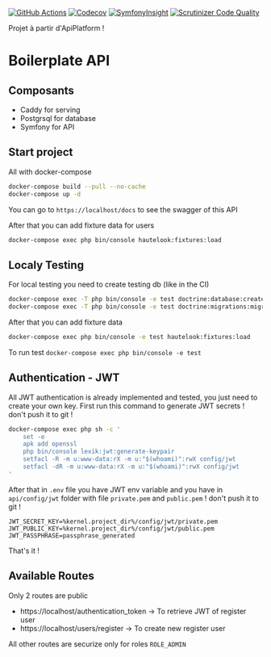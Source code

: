 [![GitHub Actions](https://github.com/api-platform/core/workflows/CI/badge.svg)](https://github.com/api-platform/core/actions?workflow=CI)
[![Codecov](https://codecov.io/gh/api-platform/core/branch/master/graph/badge.svg)](https://codecov.io/gh/api-platform/core/branch/master)
[![SymfonyInsight](https://insight.symfony.com/projects/92d78899-946c-4282-89a3-ac92344f9a93/mini.svg)](https://insight.symfony.com/projects/92d78899-946c-4282-89a3-ac92344f9a93)
[![Scrutinizer Code Quality](https://scrutinizer-ci.com/g/api-platform/core/badges/quality-score.png?b=master)](https://scrutinizer-ci.com/g/api-platform/core/?branch=master)

Projet à partir d'ApiPlatform !

# Boilerplate API

## Composants

-   Caddy for serving
-   Postgrsql for database
-   Symfony for API

## Start project

All with docker-compose

```bash
docker-compose build --pull --no-cache
docker-compose up -d
```

You can go to `https://localhost/docs` to see the swagger of this API

After that you can add fixture data for users

```bash
docker-compose exec php bin/console hautelook:fixtures:load
```

## Localy Testing

For local testing you need to create testing db (like in the CI)

```bash
docker-compose exec -T php bin/console -e test doctrine:database:create
docker-compose exec -T php bin/console -e test doctrine:migrations:migrate --no-interaction
```

After that you can add fixture data

```bash
docker-compose exec php bin/console -e test hautelook:fixtures:load
```

To run test `docker-compose exec php bin/console -e test`

## Authentication - JWT

All JWT authentication is already implemented and tested, you just need to create your own key.
First run this command to generate JWT secrets ! don't push it to git !

```bash
docker-compose exec php sh -c '
    set -e
    apk add openssl
    php bin/console lexik:jwt:generate-keypair
    setfacl -R -m u:www-data:rX -m u:"$(whoami)":rwX config/jwt
    setfacl -dR -m u:www-data:rX -m u:"$(whoami)":rwX config/jwt
'
```

After that in `.env` file you have JWT env variable and you have in `api/config/jwt` folder with file `private.pem` and `public.pem` ! don't push it to git !

```
JWT_SECRET_KEY=%kernel.project_dir%/config/jwt/private.pem
JWT_PUBLIC_KEY=%kernel.project_dir%/config/jwt/public.pem
JWT_PASSPHRASE=passphrase_generated
```

That's it !

## Available Routes

Only 2 routes are public

-   https://localhost/authentication_token -> To retrieve JWT of register user
-   https://localhost/users/register -> To create new register user

All other routes are securize only for roles `ROLE_ADMIN`
